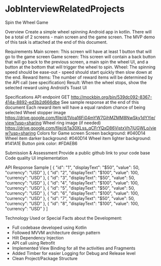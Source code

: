 # JobInterviewRelatedProjects


Spin the Wheel Game

Overview
Create a simple wheel spinning Android app in kotlin. There will be a total of 2 screens - main screen and the game screen. The MVP demo of this task is attached at the end of this document.

Requirements
Main screen: This screen will have at least 1 button that will go to the game screen
Game screen: This screen will contain a back button that will go back to the previous screen, a main spin the wheel UI, and a button at the bottom that will trigger the wheel to spin.
Wheel: The spinning speed should be ease-out - speed should start quickly then slow down at the end.
Reward Items: The number of reward items will be determined by the API call (see specification)
Result: When the wheel stops, show the selected reward using Android’s Toast UI

Specifications
API endpoint
GET http://mockbin.org/bin/539dc092-8367-414a-8892-ed3b2d666dbe
See sample response at the end of this document
Each reward item will have a equal random chance of being selected
Wheel stopper image
https://drive.google.com/file/d/1Voa16Fi04mYW7GihMZMM8NwSky1dYYie/view?usp=sharing
Wheel ring image (if needed)
https://drive.google.com/file/d/1a30XLss_qCFrYQxD86VjstxVh7jUGWLo/view?usp=sharing
Colors for Game screen
Screen background: #040D14 
Wheel item darker background: #040D14
Wheel item lighter background: #141A1E 
Button pink color: #FDAEB6

Submission & Assessment
Provide a public github link to your code base
Code quality
UI implementation


API Response Sample
[
  {
    "id": "1",
    "displayText": "$50",
    "value": 50,
    "currency": "USD"
  },
  {
    "id": "2",
    "displayText": "$100",
    "value": 100,
    "currency": "USD"
  },
  {
    "id": "3",
    "displayText": "$50",
    "value": 50,
    "currency": "USD"
  },
  {
    "id": "4",
    "displayText": "$100",
    "value": 100,
    "currency": "USD"
  },
  {
    "id": "5",
    "displayText": "$50",
    "value": 50,
    "currency": "USD"
  },
  {
    "id": "6",
    "displayText": "$100",
    "value": 100,
    "currency": "USD"
  },
  {
    "id": "7",
    "displayText": "$50",
    "value": 50,
    "currency": "USD"
  },
  {
    "id": "8",
    "displayText": "$100",
    "value": 100,
    "currency": "USD"
  }
]


Technology Used or Special Facts about the Development:
- Full codebase developed using Kotlin
- Followed MVVM architecture design pattern
- Hilt Dependency Injection
- API call using Retrofit
- Implemented View Binding for all the activities and Fragments
- Added Timber for easier Logging for Debug and Release level
- Clean Project/Package Structure
